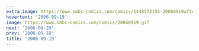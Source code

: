 ```yaml
---
extra_image: https://www.smbc-comics.com/comics/1448573155-20060919after.png
hovertext: '2006-09-19'
image: https://www.smbc-comics.com/comics/20060919.gif
next: '2006-09-29'
prev: '2006-09-18'
title: '2006-09-19'
---
```

